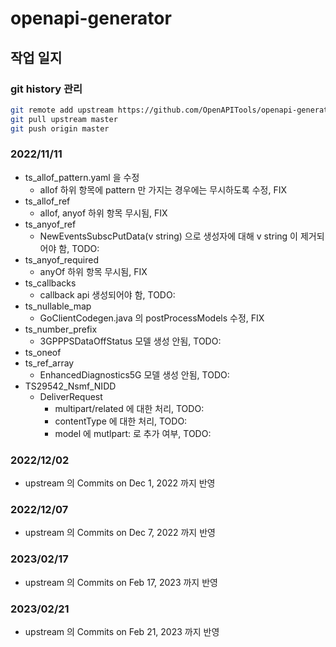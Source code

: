# openapi-generator
## 작업 일지

### git history 관리

```sh
git remote add upstream https://github.com/OpenAPITools/openapi-generator
git pull upstream master
git push origin master
```

### 2022/11/11

- ts_allof_pattern.yaml 을 수정
  - allof 하위 항목에 pattern 만 가지는 경우에는 무시하도록 수정, FIX
- ts_allof_ref
  - allof, anyof 하위 항목 무시됨, FIX
- ts_anyof_ref
  - NewEventsSubscPutData(v string) 으로 생성자에 대해 v string 이 제거되어야 함, TODO:
- ts_anyof_required
  - anyOf 하위 항목 무시됨, FIX
- ts_callbacks
  - callback api 생성되어야 함, TODO:
- ts_nullable_map
  - GoClientCodegen.java 의 postProcessModels 수정, FIX
- ts_number_prefix
  - 3GPPPSDataOffStatus 모델 생성 안됨, TODO:
- ts_oneof
- ts_ref_array
  - EnhancedDiagnostics5G 모델 생성 안됨, TODO:
- TS29542_Nsmf_NIDD
  - DeliverRequest 
    - multipart/related 에 대한 처리, TODO:
    - contentType 에 대한 처리, TODO:
    - model 에 mutlpart: 로 추가 여부, TODO:

### 2022/12/02

- upstream 의 Commits on Dec 1, 2022 까지 반영

### 2022/12/07

- upstream 의 Commits on Dec 7, 2022 까지 반영

### 2023/02/17

- upstream 의 Commits on Feb 17, 2023 까지 반영

### 2023/02/21

- upstream 의 Commits on Feb 21, 2023 까지 반영
